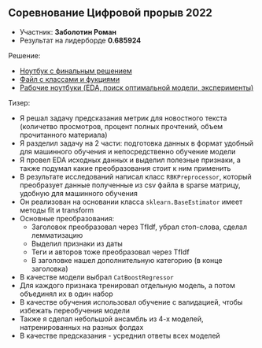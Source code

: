 ## Соревнование Цифровой прорыв 2022

- Участник: **Заболотин Роман**
- Результат на лидерборде **0.685924**

Решение:

- [Ноутбук с финальным решением](Final%20notebook.ipynb)
- [Файл с классами и фукциями](utils.py)
- [Рабочие ноутбуки (EDA, поиск оптимальной модели, эксперименты)](working_notebooks)

Тизер:
 
- Я решал задачу предсказания метрик для новостного текста (количетво просмотров, процент полных прочтений, объем прочитанного материала)
- Я разделил задачу на 2 части: подготовка данных в формат удобный для машинного обучения и непосредственно обучение модели
- Я провел EDA исходных данных и выделил полезные признаки, а также подумал какие преобразования стоит к ним применить
- В результате исследований написал класс `RBKPreprocessor`, который преобразует данные полученные из csv файла в sparse матрицу, удобную для машинного обучения
- Он реализован на основании класса `sklearn.BaseEstimator` имеет методы fit и transform
- Основные преобразования:
  - Заголовок преобразовал через TfIdf, убрал стоп-слова, сделал лемматизацию
  - Выделил признаки из даты
  - Теги и авторов тоже преобразовал через TfIdf
  - В заголовке нашел дополнительную категорию (в конце заголовка)
- В качестве модели выбрал `CatBoostRegressor`
- Для каждого признака тренировал отдельную модель, а потом объединял их в один набор
- В качестве обучения использовал обучение с валидацией, чтобы избежать переобучения модели
- Также я сделал небольшой ансамбль из 4-х моделей, натренированных на разных фолдах
- В качестве предсказания - усреднил ответы всех моделей

